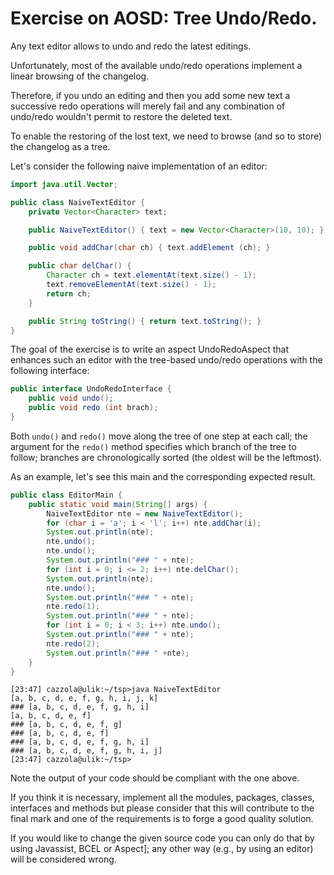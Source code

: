 # Exercise on AOSD: Tree Undo/Redo.

Any text editor allows to undo and redo the latest editings.

Unfortunately, most of the available undo/redo operations implement a linear browsing of the changelog.

Therefore, if you undo an editing and then you add some new text a successive redo operations will merely fail and any combination of undo/redo wouldn't permit to restore the deleted text.

To enable the restoring of the lost text, we need to browse (and so to store) the changelog as a tree.

Let's consider the following naive implementation of an editor:

```java
import java.util.Vector;

public class NaiveTextEditor {
    private Vector<Character> text;

    public NaiveTextEditor() { text = new Vector<Character>(10, 10); }

    public void addChar(char ch) { text.addElement (ch); }

    public char delChar() {
        Character ch = text.elementAt(text.size() - 1);
        text.removeElementAt(text.size() - 1);
        return ch;
    }

    public String toString() { return text.toString(); }
}
```

The goal of the exercise is to write an aspect UndoRedoAspect that enhances such an editor with the tree-based undo/redo operations with the following interface:

```java
public interface UndoRedoInterface {
    public void undo();
    public void redo (int brach);
}
```

Both `undo()` and `redo()` move along the tree of one step at each call; the argument for the `redo()` method specifies which branch of the tree to follow; branches are chronologically sorted (the oldest will be the leftmost).

As an example, let's see this main and the corresponding expected result.

```java
public class EditorMain {
    public static void main(String[] args) {
        NaiveTextEditor nte = new NaiveTextEditor();
        for (char i = 'a'; i < 'l'; i++) nte.addChar(i);
        System.out.println(nte);
        nte.undo();
        nte.undo();
        System.out.println("### " + nte);
        for (int i = 0; i <= 2; i++) nte.delChar();
        System.out.println(nte);
        nte.undo();
        System.out.println("### " + nte);
        nte.redo(1);
        System.out.println("### " + nte);
        for (int i = 0; i < 3; i++) nte.undo();
        System.out.println("### " + nte);
        nte.redo(2);
        System.out.println("### " +nte);
    }
}
```

```text
[23:47] cazzola@ulik:~/tsp>java NaiveTextEditor
[a, b, c, d, e, f, g, h, i, j, k]
### [a, b, c, d, e, f, g, h, i]
[a, b, c, d, e, f]
### [a, b, c, d, e, f, g]
### [a, b, c, d, e, f]
### [a, b, c, d, e, f, g, h, i]
### [a, b, c, d, e, f, g, h, i, j]
[23:47] cazzola@ulik:~/tsp>
```

Note the output of your code should be compliant with the one above.

If you think it is necessary, implement all the modules, packages, classes, interfaces and methods but please consider that this will contribute to the final mark and one of the requirements is to forge a good quality solution.

If you would like to change the given source code you can only do that by using Javassist, BCEL or Aspect]; any other way (e.g., by using an editor) will be considered wrong.
